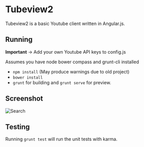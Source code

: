 # Tubeview2

Tubeview2 is a basic Youtube client written in Angular.js.

## Running

**Important** -> Add your own Youtube API keys to config.js

Assumes you have node bower compass and grunt-cli installed

* `npm install` (May produce warnings due to old project)
* `bower install`
* `grunt` for building and `grunt serve` for preview.

## Screenshot

![Search](http://i.imgur.com/peSsFdL.png?1)

## Testing

Running `grunt test` will run the unit tests with karma.
